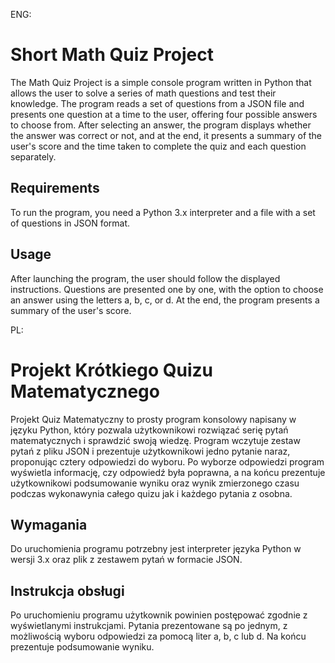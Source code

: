 ENG:
# Short Math Quiz Project

The Math Quiz Project is a simple console program written in Python that allows the user to solve a series of math questions and test their knowledge. The program reads a set of questions from a JSON file and presents one question at a time to the user, offering four possible answers to choose from. After selecting an answer, the program displays whether the answer was correct or not, and at the end, it presents a summary of the user's score and the time taken to complete the quiz and each question separately.

## Requirements

To run the program, you need a Python 3.x interpreter and a file with a set of questions in JSON format.

## Usage

After launching the program, the user should follow the displayed instructions. Questions are presented one by one, with the option to choose an answer using the letters a, b, c, or d. At the end, the program presents a summary of the user's score.


PL:
# Projekt Krótkiego Quizu Matematycznego

Projekt Quiz Matematyczny to prosty program konsolowy napisany w języku Python, który pozwala użytkownikowi rozwiązać serię pytań matematycznych i sprawdzić swoją wiedzę. Program wczytuje zestaw pytań z pliku JSON i prezentuje użytkownikowi jedno pytanie naraz, proponując cztery odpowiedzi do wyboru. Po wyborze odpowiedzi program wyświetla informację, czy odpowiedź była poprawna, a na końcu prezentuje użytkownikowi podsumowanie wyniku oraz wynik zmierzonego czasu podczas wykonawynia całego quizu jak i każdego pytania z osobna.

## Wymagania

Do uruchomienia programu potrzebny jest interpreter języka Python w wersji 3.x oraz plik z zestawem pytań w formacie JSON.

## Instrukcja obsługi

Po uruchomieniu programu użytkownik powinien postępować zgodnie z wyświetlanymi instrukcjami. Pytania prezentowane są po jednym, z możliwością wyboru odpowiedzi za pomocą liter a, b, c lub d. Na końcu prezentuje podsumowanie wyniku.

